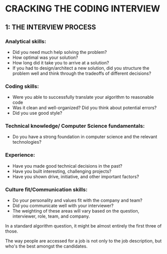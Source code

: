 # CRACKING THE CODING INTERVIEW

## 1: THE INTERVIEW PROCESS

### Analytical skills:

- Did you need much help solving the problem?
- How optimal was your solution?
- How long did it take you to arrive at a solution?
- If you had to design/architect a new solution, did you structure the problem well and think through the tradeoffs of different decisions?

### Coding skills:

- Were you able to successfully translate your algorithm to reasonable code
- Was it clean and well-organized? Did you think about potential errors?
- Did you use good style?

### Technical knowledge/ Computer Science fundamentals:

- Do you have a strong foundation in computer science and the relevant technologies?

### Experience:

- Have you made good technical decisions in the past?
- Have you built interesting, challenging projects?
- Have you shown drive, initiative, and other important factors?

### Culture fit/Communication skills:

- Do your personality and values fit with the company and team?
- Did you communicate well with your interviewer?
- The weighting of these areas will vary based on the question, interviewer, role, team, and company.

In a standard algorithm question, it might be almost entirely the first three of those.

The way people are accessed for a job is not only to the job description, but who's the best amongst the candidates.

